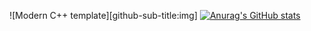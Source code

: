 <div id="title" align=center>

![Modern C++ template][github-sub-title:img]
[![Anurag's GitHub stats](https://github-readme-stats.vercel.app/api?username=Mq-b&show_icons=true&theme=tokyonight)](https://b23.tv/iEJTnPp)

</div>